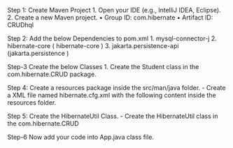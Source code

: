 Step 1: Create Maven Project
       1. Open your IDE (e.g., IntelliJ IDEA, Eclipse).
       2. Create a new Maven project.
          • Group ID: com.hibernate
          • Artifact ID: CRUDhql
          
Step 2: Add the below Dependencies to pom.xml
       1. mysql-connector-j
       2. hibernate-core ( hibernate-core )
       3. jakarta.persistence-api (jakarta.persistence )
       
Step-3 Create the below Classes
      1. Create the Student class in the com.hibernate.CRUD package.
      
Step 4: Create a resources package inside the src/man/java folder.
      - Create a XML file named hibernate.cfg.xml with the following content inside the resources folder.

Step 5: Create the HibernateUtil Class.
      - Create the HibernateUtil class in the com.hibernate.CRUD 

Step-6 Now add your code into App.java class file.


